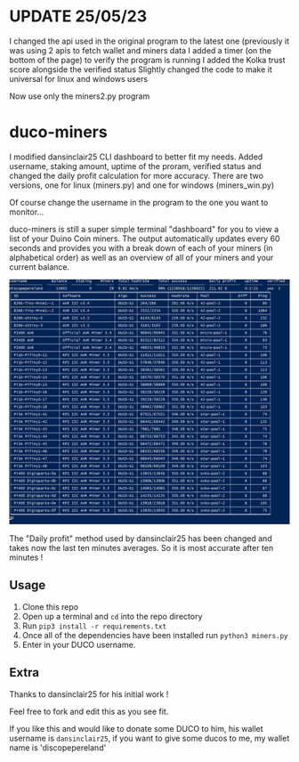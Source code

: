 # UPDATE 25/05/23

I changed the api used in the original program to the latest one (previously it was using 2 apis to fetch wallet and miners data
I added a timer (on the bottom of the page) to verify the program is running
I added the Kolka trust score alongside the verified status
Slightly changed the code to make it universal for linux and windows users

Now use only the miners2.py program

# duco-miners

I modified dansinclair25 CLI dashboard to better fit my needs. Added username, staking amount, uptime of the proram, verified status and changed the daily profit calculation for more accuracy.
There are two versions, one for linux (miners.py) and one for windows (miners_win.py)

Of course change the username in the program to the one you want to monitor...

duco-miners is still a super simple terminal "dashboard" for you to view a list of your Duino Coin miners. The output automatically updates every 60 seconds and provides you with a break down of each of your miners (in alphabetical order) as well as an overview of all of your miners and your current balance.

![screenshot](screenshot.jpg)


The "Daily profit" method used by dansinclair25 has been changed and takes now the last ten minutes averages. So it is most accurate after ten minutes ! 

## Usage

1. Clone this repo
1. Open up a terminal and `cd` into the repo directory
1. Run `pip3 install -r requirements.txt`
1. Once all of the dependencies have been installed run `python3 miners.py`
1. Enter in your DUCO username. 

## Extra
Thanks to dansinclair25 for his initial work !

Feel free to fork and edit this as you see fit. 

If you like this and would like to donate some DUCO to him, his wallet username is `dansinclair25`, if you want to give some ducos to me, my wallet name is 'discopepereland'
